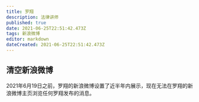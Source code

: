 ```yaml
---
title: 罗翔
description: 法律讲师
published: true
date: 2021-06-25T22:51:42.473Z
tags: 新浪微博
editor: markdown
dateCreated: 2021-06-25T22:51:42.473Z
---
```


## 清空新浪微博

2021年6月19日之前，罗翔的新浪微博设置了近半年内展示，现在无法在罗翔的新浪微博主页浏览任何罗翔发布的消息。
